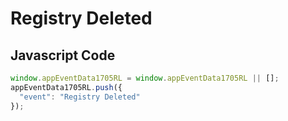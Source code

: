 # Registry Deleted

### 

## Javascript Code
```js
window.appEventData1705RL = window.appEventData1705RL || [];
appEventData1705RL.push({
  "event": "Registry Deleted"
});
```




